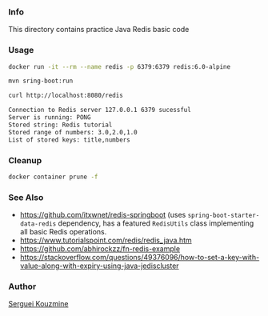 ### Info

This directory contains practice Java Redis basic code
### Usage
```sh
docker run -it --rm --name redis -p 6379:6379 redis:6.0-alpine
```
```sh
mvn sring-boot:run
```
```sh
curl http://localhost:8080/redis
```
```sh
Connection to Redis server 127.0.0.1 6379 sucessful
Server is running: PONG
Stored string: Redis tutorial
Stored range of numbers: 3.0,2.0,1.0
List of stored keys: title,numbers
```
### Cleanup
```sh
docker container prune -f
```
### See Also

  * https://github.com/itxwnet/redis-springboot (uses `spring-boot-starter-data-redis` dependency, has a featured `RedisUtils` class implementing all basic Redis operations.
  * https://www.tutorialspoint.com/redis/redis_java.htm
  * https://github.com/abhirockzz/fn-redis-example
  * https://stackoverflow.com/questions/49376096/how-to-set-a-key-with-value-along-with-expiry-using-java-jediscluster
### Author
[Serguei Kouzmine](kouzmine_serguei@yahoo.com)


